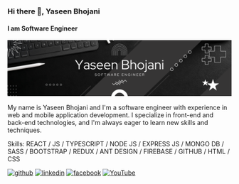 ### Hi there 👋, Yaseen Bhojani
#### I am Software Engineer
![I am Software Engineer](https://github.com/YaseenBhojani/yaseenBhojani/blob/main/LinkdinBanner.png)

My name is Yaseen Bhojani and I'm a software engineer with experience in web and mobile application development. I specialize in front-end and back-end technologies, and I'm always eager to learn new skills and techniques.

Skills: REACT / JS / TYPESCRIPT / NODE JS / EXPRESS JS / MONGO DB / SASS / BOOTSTRAP / REDUX / ANT DESIGN / FIREBASE / GITHUB / HTML / CSS

[<img src='https://cdn.jsdelivr.net/npm/simple-icons@3.0.1/icons/github.svg' alt='github' height='40'>](https://github.com/yaseenBhojani)  [<img src='https://cdn.jsdelivr.net/npm/simple-icons@3.0.1/icons/linkedin.svg' alt='linkedin' height='40'>](https://www.linkedin.com/in/yaseenbhojani//)  [<img src='https://cdn.jsdelivr.net/npm/simple-icons@3.0.1/icons/facebook.svg' alt='facebook' height='40'>](https://www.facebook.com/profile.php?id=100087140082784)  [<img src='https://cdn.jsdelivr.net/npm/simple-icons@3.0.1/icons/youtube.svg' alt='YouTube' height='40'>](https://www.youtube.com/channel/UCb_8u-RKwic0QdSgeEFR6uw)  

